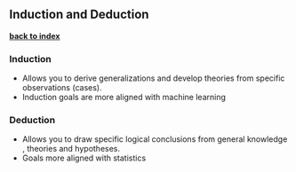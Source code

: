 ## Induction and Deduction 

**[back to index](https://github.com/mlfa03/MLOPs/blob/main/README.md)**

### Induction
* Allows you to derive generalizations and develop theories from specific observations (cases). 
* Induction goals are more aligned with machine learning


### Deduction 
* Allows you to draw specific logical conclusions from general knowledge , theories  and hypotheses. 
* Goals more aligned with statistics

